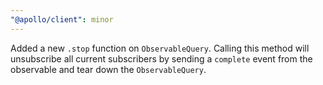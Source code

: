 ```yaml
---
"@apollo/client": minor
---
```


Added a new `.stop` function on `ObservableQuery`.
Calling this method will unsubscribe all current subscribers by sending a `complete` event from the observable and tear down the `ObservableQuery`.
